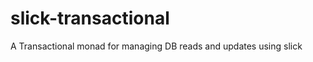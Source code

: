 slick-transactional
===================

A Transactional monad for managing DB reads and updates using slick
